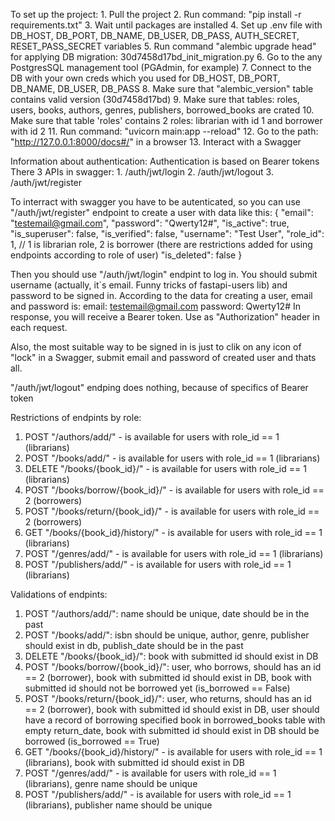 To set up the project:
    1. Pull the project
    2. Run command: "pip install -r requirements.txt"
    3. Wait until packages are installed
    4. Set up .env file with DB_HOST, DB_PORT, DB_NAME, DB_USER, DB_PASS, AUTH_SECRET, RESET_PASS_SECRET variables
    5. Run command "alembic upgrade head" for applying DB migration: 30d7458d17bd_init_migration.py
    6. Go to the any PostgresSQL management tool (PGAdmin, for example)
    7. Connect to the DB with your own creds which you used for DB_HOST, DB_PORT, DB_NAME, DB_USER, DB_PASS
    8. Make sure that "alembic_version" table contains valid version (30d7458d17bd)
    9. Make sure that tables: roles, users, books, authors, genres, publishers, borrowed_books are crated
    10. Make sure that table 'roles' contains 2 roles: librarian with id 1 and borrower with id 2
    11. Run command: "uvicorn main:app --reload"
    12. Go to the path: "http://127.0.0.1:8000/docs#/" in a browser
    13. Interact with a Swagger

Information about authentication:
Authentication is based on Bearer tokens
    There 3 APIs in swagger:
    1. /auth/jwt/login
    2. /auth/jwt/logout
    3. /auth/jwt/register
    
To interract with swagger you have to be autenticated, so you can use "/auth/jwt/register" endpoint to create a user with data like this: 
{
  "email": "testemail@gmail.com",
  "password": "Qwerty12#",
  "is_active": true,
  "is_superuser": false,
  "is_verified": false,
  "username": "Test User",
  "role_id": 1, // 1 is librarian role, 2 is borrower (there are restrictions added for using endpoints according to role of user)
  "is_deleted": false
}

Then you should use "/auth/jwt/login" endpint to log in. You should submit username (actually, it`s email. Funny tricks of fastapi-users lib) and password to be signed in. According to the data for creating a user, email and password is:
email: testemail@gmail.com
password: Qwerty12#
In response, you will receive a Bearer token. Use as "Authorization" header in each request.

Also, the most suitable way to be signed in is just to clik on any icon of "lock" in a Swagger, submit email and password of created user and thats all.

"/auth/jwt/logout" endping does nothing, because of specifics of Bearer token

Restrictions of endpints by role:
1. POST "/authors/add/" - is available for users with role_id == 1 (librarians)
2. POST "/books/add/" - is available for users with role_id == 1 (librarians)
3. DELETE "/books/{book_id}/" - is available for users with role_id == 1 (librarians)
4. POST "/books/borrow/{book_id}/" - is available for users with role_id == 2 (borrowers)
5. POST "/books/return/{book_id}/" - is available for users with role_id == 2 (borrowers)
6. GET "/books/{book_id}/history/" - is available for users with role_id == 1 (librarians)
7. POST "/genres/add/" - is available for users with role_id == 1 (librarians)
8. POST "/publishers/add/" - is available for users with role_id == 1 (librarians)

Validations of endpints:
1. POST "/authors/add/": name should be unique, date should be in the past
2. POST "/books/add/": isbn should be unique, author, genre, publisher should exist in db, publish_date should be in the past
3. DELETE "/books/{book_id}/": book with submitted id should exist in DB
4. POST "/books/borrow/{book_id}/": user, who borrows, should has an id == 2 (borrower), book with submitted id should exist in DB, book with submitted id should not be borrowed yet (is_borrowed == False)
5. POST "/books/return/{book_id}/": user, who returns, should has an id == 2 (borrower), book with submitted id should exist in DB, user should have a record of borrowing specified book in borrowed_books table with empty return_date, book with submitted id should exist in DB should be borrowed (is_borrowed == True)
6. GET "/books/{book_id}/history/" - is available for users with role_id == 1 (librarians), book with submitted id should exist in DB
7. POST "/genres/add/" - is available for users with role_id == 1 (librarians), genre name should be unique
8. POST "/publishers/add/" - is available for users with role_id == 1 (librarians), publisher name should be unique



    
    

